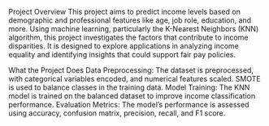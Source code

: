 Project Overview
This project aims to predict income levels based on demographic and professional features like age, job role, education, and more. Using machine learning, particularly the K-Nearest Neighbors (KNN) algorithm, this project investigates the factors that contribute to income disparities. It is designed to explore applications in analyzing income equality and identifying insights that could support fair pay policies.

What the Project Does
Data Preprocessing: The dataset is preprocessed, with categorical variables encoded, and numerical features scaled. SMOTE is used to balance classes in the training data.
Model Training: The KNN model is trained on the balanced dataset to improve income classification performance.
Evaluation Metrics: The model’s performance is assessed using accuracy, confusion matrix, precision, recall, and F1 score.
